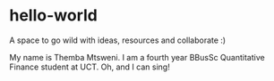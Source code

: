 # hello-world
A space to go wild with ideas, resources and collaborate :)

My name is Themba Mtsweni.
I am a fourth year BBusSc Quantitative Finance student at UCT.
Oh, and I can sing!

